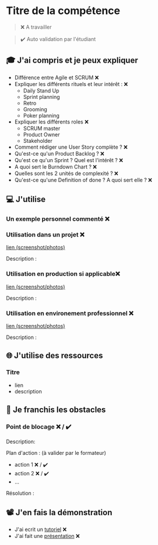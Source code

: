 # Titre de la compétence

> ❌ A travailler

> ✔️ Auto validation par l'étudiant

## 🎓 J'ai compris et je peux expliquer

- Différence entre Agile et SCRUM ❌
- Expliquer les différents rituels et leur intérêt : ❌
  - Daily Stand Up
  - Sprint planning
  - Retro
  - Grooming
  - Poker planning
- Expliquer les différents roles ❌
  - SCRUM master
  - Product Owner
  - Stakeholder
- Comment rédiger une User Story complète ? ❌
- Qu'est-ce qu'un Product Backlog ? ❌
- Qu'est ce qu'un Sprint ? Quel est l'intérêt ? ❌
- A quoi sert le Burndown Chart ? ❌
- Quelles sont les 2 unités de complexité ? ❌
- Qu'est-ce qu'une Definition of done ? A quoi sert elle ? ❌

## 💻 J'utilise

### Un exemple personnel commenté ❌

### Utilisation dans un projet ❌

[lien (screenshot/photos)](...)

Description :

### Utilisation en production si applicable❌

[lien (screenshot/photos)](...)

Description :

### Utilisation en environement professionnel ❌

[lien (screenshot/photos)](...)

Description :

## 🌐 J'utilise des ressources

### Titre

- lien
- description

## 🚧 Je franchis les obstacles

### Point de blocage ❌ / ✔️

Description:

Plan d'action : (à valider par le formateur)

- action 1 ❌ / ✔️
- action 2 ❌ / ✔️
- ...

Résolution :

## 📽️ J'en fais la démonstration

- J'ai ecrit un [tutoriel](...) ❌
- J'ai fait une [présentation](...) ❌

